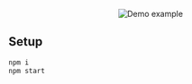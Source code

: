 <p align="center">
  <p align="center">
    <img src="https://media.giphy.com/media/lIbaRQKLbCWkUZUOYs/giphy.gif" alt="Demo example"/>
    <br>
  </p>
</p>

## Setup

```bash
npm i
npm start
```
